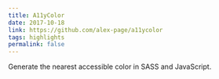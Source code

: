```yaml
---
title: A11yColor
date: 2017-10-18
link: https://github.com/alex-page/a11ycolor
tags: highlights
permalink: false
---
```

Generate the nearest accessible color in SASS and JavaScript.
